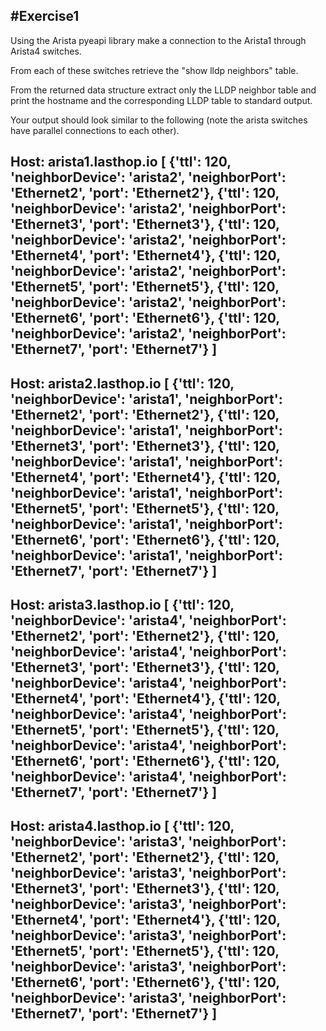 #Exercise1
-----

Using the Arista pyeapi library make a connection to the Arista1 through Arista4
switches.

From each of these switches retrieve the "show lldp neighbors" table.

From the returned data structure extract only the LLDP neighbor table and
print the hostname and the corresponding LLDP table to standard output.

Your output should look similar to the following (note the arista switches have
parallel connections to each other).


Host: arista1.lasthop.io
[
    {'ttl': 120, 'neighborDevice': 'arista2', 'neighborPort': 'Ethernet2', 'port': 'Ethernet2'},
    {'ttl': 120, 'neighborDevice': 'arista2', 'neighborPort': 'Ethernet3', 'port': 'Ethernet3'},
    {'ttl': 120, 'neighborDevice': 'arista2', 'neighborPort': 'Ethernet4', 'port': 'Ethernet4'},
    {'ttl': 120, 'neighborDevice': 'arista2', 'neighborPort': 'Ethernet5', 'port': 'Ethernet5'},
    {'ttl': 120, 'neighborDevice': 'arista2', 'neighborPort': 'Ethernet6', 'port': 'Ethernet6'},
    {'ttl': 120, 'neighborDevice': 'arista2', 'neighborPort': 'Ethernet7', 'port': 'Ethernet7'}
]
--------------------------------------------------------------------------------

Host: arista2.lasthop.io
[
    {'ttl': 120, 'neighborDevice': 'arista1', 'neighborPort': 'Ethernet2', 'port': 'Ethernet2'},
    {'ttl': 120, 'neighborDevice': 'arista1', 'neighborPort': 'Ethernet3', 'port': 'Ethernet3'},
    {'ttl': 120, 'neighborDevice': 'arista1', 'neighborPort': 'Ethernet4', 'port': 'Ethernet4'},
    {'ttl': 120, 'neighborDevice': 'arista1', 'neighborPort': 'Ethernet5', 'port': 'Ethernet5'},
    {'ttl': 120, 'neighborDevice': 'arista1', 'neighborPort': 'Ethernet6', 'port': 'Ethernet6'},
    {'ttl': 120, 'neighborDevice': 'arista1', 'neighborPort': 'Ethernet7', 'port': 'Ethernet7'}
]
--------------------------------------------------------------------------------

Host: arista3.lasthop.io
[
    {'ttl': 120, 'neighborDevice': 'arista4', 'neighborPort': 'Ethernet2', 'port': 'Ethernet2'},
    {'ttl': 120, 'neighborDevice': 'arista4', 'neighborPort': 'Ethernet3', 'port': 'Ethernet3'},
    {'ttl': 120, 'neighborDevice': 'arista4', 'neighborPort': 'Ethernet4', 'port': 'Ethernet4'},
    {'ttl': 120, 'neighborDevice': 'arista4', 'neighborPort': 'Ethernet5', 'port': 'Ethernet5'},
    {'ttl': 120, 'neighborDevice': 'arista4', 'neighborPort': 'Ethernet6', 'port': 'Ethernet6'},
    {'ttl': 120, 'neighborDevice': 'arista4', 'neighborPort': 'Ethernet7', 'port': 'Ethernet7'}
]
--------------------------------------------------------------------------------

Host: arista4.lasthop.io
[
    {'ttl': 120, 'neighborDevice': 'arista3', 'neighborPort': 'Ethernet2', 'port': 'Ethernet2'},
    {'ttl': 120, 'neighborDevice': 'arista3', 'neighborPort': 'Ethernet3', 'port': 'Ethernet3'},
    {'ttl': 120, 'neighborDevice': 'arista3', 'neighborPort': 'Ethernet4', 'port': 'Ethernet4'},
    {'ttl': 120, 'neighborDevice': 'arista3', 'neighborPort': 'Ethernet5', 'port': 'Ethernet5'},
    {'ttl': 120, 'neighborDevice': 'arista3', 'neighborPort': 'Ethernet6', 'port': 'Ethernet6'},
    {'ttl': 120, 'neighborDevice': 'arista3', 'neighborPort': 'Ethernet7', 'port': 'Ethernet7'}
]
--------------------------------------------------------------------------------
